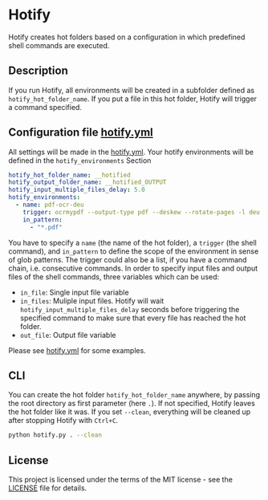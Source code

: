 # Hotify
Hotify creates hot folders based on a configuration in which predefined shell commands are executed.

## Description
If you run Hotify, all environments will be created in a subfolder defined as `hotify_hot_folder_name`. If you put a file in this hot folder, Hotify will trigger a command specified.

## Configuration file [hotify.yml](hotify.yml)
All settings will be made in the [hotify.yml](hotify.yml). Your hotify environments will be defined in the `hotify_environments` Section
```yml
hotify_hot_folder_name: __hotified
hotify_output_folder_name: __hotified_OUTPUT
hotify_input_multiple_files_delay: 5.0
hotify_environments:
  - name: pdf-ocr-deu
    trigger: ocrmypdf --output-type pdf --deskew --rotate-pages -l deu "{in_file}" "{out_file}"
    in_pattern:
      - "*.pdf"
```
You have to specify a `name` (the name of the hot folder), a `trigger` (the shell command), and `in_pattern` to define the scope of the environment in sense of glob patterns. The trigger could also be a list, if you have a command chain, i.e. consecutive commands. In order to specify input files and output files of the shell commands, three variables which can be used:
* `in_file`: Single input file variable
* `in_files`: Muliple input files. Hotify will wait `hotify_input_multiple_files_delay` seconds before triggering the specified command to make sure that every file has reached the hot folder.
* `out_file`: Output file variable

Please see [hotify.yml](hotify.yml) for some examples.

## CLI
You can create the hot folder `hotify_hot_folder_name` anywhere, by passing the root directory as first parameter (here `.`).
If not specified, Hotify leaves the hot folder like it was. If you set `--clean`, everything will be cleaned up after stopping Hotify with `Ctrl+C`.
```bash
python hotify.py . --clean
```

## License
This project is licensed under the terms of the MIT license - see the [LICENSE](LICENSE) file for details.
